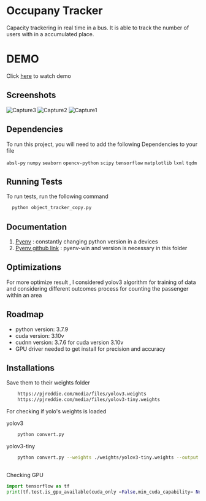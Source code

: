 # Occupany Tracker
Capacity trackering in real time in a bus. It is able to track the number of users with in a accumulated place.

# DEMO
Click [here](https://s9.gifyu.com/images/output_6.gif) to watch demo

## Screenshots

![Capture3](https://user-images.githubusercontent.com/85349550/218063737-54e590d8-2748-4b8c-a15f-28d6520810e2.png)
![Capture2](https://user-images.githubusercontent.com/85349550/218063702-21bdde59-41a7-465d-86fd-750c016d718d.png)
![Capture1](https://user-images.githubusercontent.com/85349550/218063633-d90f7310-2129-49bf-8f17-1fd9829ff705.png)



## Dependencies

To run this project, you will need to add the following Dependencies to your file

`absl-py`
`numpy`
`seaborn`
`opencv-python`
`scipy`
`tensorflow`
`matplotlib`
`lxml`
`tqdm`

## Running Tests

To run tests, run the following command

```bash
  python object_tracker_copy.py
```


## Documentation

1. [Pyenv](https://k0nze.dev/posts/install-pyenv-venv-vscode/) : constantly changing python version in a  devices
2. [Pyenv github link](https://github.com/pyenv-win/pyenv-win) : pyenv-win and version is necessary in this  folder
## Optimizations
For more optimize result , I considered yolov3 algorithm for training of data and considering different outcomes process for counting the passenger within an area


## Roadmap

- python version: 3.7.9
- cuda version: 3.10v
- cudnn version: 3.7.6 for cuda version 3.10v
- GPU driver needed to get install for precision and accuracy


## Installations
Save them to their weights folder

```bash
    https://pjreddie.com/media/files/yolov3.weights
    https://pjreddie.com/media/files/yolov3-tiny.weights
```
For checking if yolo's weights is loaded

yolov3
```bash
    python convert.py
```
yolov3-tiny
```bash
    python convert.py --weights ./weights/yolov3-tiny.weights --output ./weights/yolov3-tiny.tf
```
## 

Checking GPU
```python
import tensorflow as tf
print(tf.test.is_gpu_available(cuda_only =False,min_cuda_capability= None))
```



